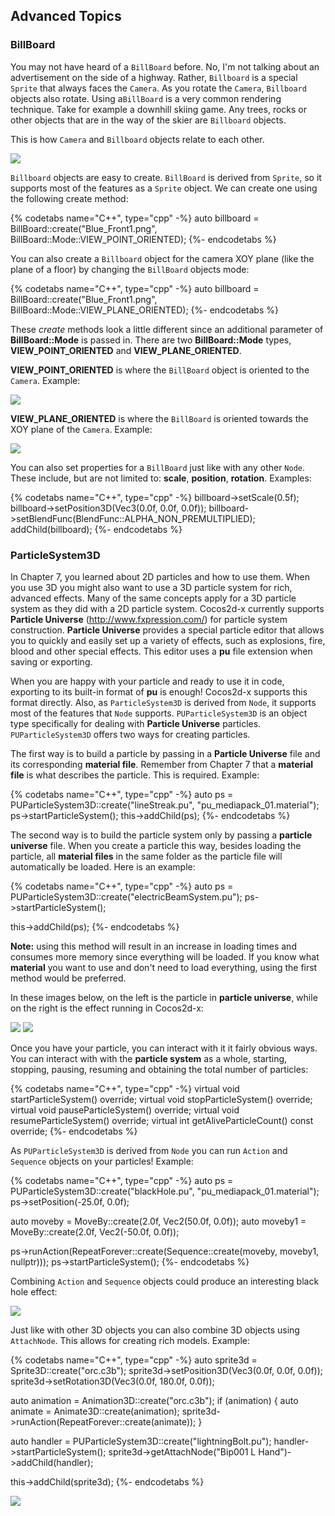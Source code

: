 ## Advanced Topics

### BillBoard
You may not have heard of a `BillBoard` before. No, I'm not talking about an
advertisement on the side of a highway. Rather, `Billboard` is a special `Sprite`
that always faces the `Camera`. As you rotate the `Camera`, `Billboard` objects
also rotate. Using a`BillBoard` is a very common rendering technique. Take for
example a downhill skiing game. Any trees, rocks or other objects that are in
the way of the skier are `Billboard` objects.

This is how `Camera` and `Billboard` objects relate to each other.

![](3d-img/BillBoard.png)

`Billboard` objects are easy to create. `BillBoard` is derived from `Sprite`, so
it supports most of the features as a `Sprite` object. We can create one using the
following create method:

{% codetabs name="C++", type="cpp" -%}
auto billboard = BillBoard::create("Blue_Front1.png", BillBoard::Mode::VIEW_POINT_ORIENTED);
{%- endcodetabs %}

You can also create a `Billboard` object for the camera XOY plane (like the plane
  of a floor) by changing the `BillBoard` objects mode:

{% codetabs name="C++", type="cpp" -%}
auto billboard = BillBoard::create("Blue_Front1.png", BillBoard::Mode::VIEW_PLANE_ORIENTED);
{%- endcodetabs %}

These _create_ methods look a little different since an additional parameter of
__BillBoard::Mode__ is passed in. There are two __BillBoard::Mode__ types,
__VIEW_POINT_ORIENTED__ and __VIEW_PLANE_ORIENTED__.

__VIEW_POINT_ORIENTED__ is where the `BillBoard` object is oriented to the
`Camera`. Example:

![](3d-img/9_8_1.png)

 __VIEW_PLANE_ORIENTED__ is where the `BillBoard` is oriented towards the XOY plane
 of the `Camera`. Example:

![](3d-img/9_8_2.png)

You can also set properties for a `BillBoard` just like with any other `Node`.
These include, but are not limited to: __scale__, __position__, __rotation__.
Examples:

{% codetabs name="C++", type="cpp" -%}
billboard->setScale(0.5f);
billboard->setPosition3D(Vec3(0.0f, 0.0f, 0.0f));
billboard->setBlendFunc(BlendFunc::ALPHA_NON_PREMULTIPLIED);
addChild(billboard);
{%- endcodetabs %}

### ParticleSystem3D
In Chapter 7, you learned about 2D particles and how to use them. When you use 3D
you might also want to use a 3D particle system for rich, advanced effects. Many
of the same concepts apply for a 3D particle system as they did with a 2D particle
system. Cocos2d-x currently supports __Particle Universe__ (http://www.fxpression.com/)
for particle system construction. __Particle Universe__ provides a special particle
editor that allows you to quickly and easily set up a variety of effects, such as
explosions, fire, blood and other special effects. This editor uses a __pu__ file
extension when saving or exporting.

When you are happy with your particle and ready to use it in code, exporting to
its built-in format of __pu__ is enough! Cocos2d-x supports this format directly.
Also, as `ParticleSystem3D` is derived from `Node`, it supports most of the
features that `Node` supports. `PUParticleSystem3D` is an object type specifically
for dealing with __Particle Universe__ particles. `PUParticleSystem3D` offers two
ways for creating particles.

The first way is to build a particle by passing in a __Particle Universe__ file
and its corresponding __material file__. Remember from Chapter 7 that a
__material file__ is what describes the particle. This is required. Example:

{% codetabs name="C++", type="cpp" -%}
auto ps = PUParticleSystem3D::create("lineStreak.pu", "pu_mediapack_01.material");
ps->startParticleSystem();
this->addChild(ps);
{%- endcodetabs %}

The second way is to build the particle system only by passing a __particle universe__
file. When you create a particle this way, besides loading the particle, all
__material files__ in the same folder as the particle file will automatically be
loaded. Here is an example:

{% codetabs name="C++", type="cpp" -%}
auto ps = PUParticleSystem3D::create("electricBeamSystem.pu");
ps->startParticleSystem();

this->addChild(ps);
{%- endcodetabs %}

  __Note:__ using this method will result in an increase in loading times and
consumes more memory since everything will be loaded. If you know what __material__
you want to use and don't need to load everything, using the first method would
be preferred.

In these images below, on the left is the particle in __particle universe__, while
on the right is the effect running in Cocos2d-x:

![](3d-img/particle1.png) ![](3d-img/particle2.png)

Once you have your particle, you can interact with it it fairly obvious ways. You
can interact with with the __particle system__ as a whole, starting, stopping,
pausing, resuming and obtaining the total number of particles:

{% codetabs name="C++", type="cpp" -%}
virtual void startParticleSystem() override;
virtual void stopParticleSystem() override;
virtual void pauseParticleSystem() override;
virtual void resumeParticleSystem() override;
virtual int getAliveParticleCount() const override;
{%- endcodetabs %}

As `PUParticleSystem3D` is derived from `Node` you can run `Action` and `Sequence`
objects on your particles! Example:

{% codetabs name="C++", type="cpp" -%}
auto ps = PUParticleSystem3D::create("blackHole.pu", "pu_mediapack_01.material");
ps->setPosition(-25.0f, 0.0f);

auto moveby = MoveBy::create(2.0f, Vec2(50.0f, 0.0f));
auto moveby1 = MoveBy::create(2.0f, Vec2(-50.0f, 0.0f));

ps->runAction(RepeatForever::create(Sequence::create(moveby, moveby1, nullptr)));
ps->startParticleSystem();
{%- endcodetabs %}

Combining `Action` and `Sequence` objects could produce an interesting black hole
effect:

![](3d-img/particle3.png)

Just like with other 3D objects you can also combine 3D objects using `AttachNode`.
This allows for creating rich models. Example:

{% codetabs name="C++", type="cpp" -%}
auto sprite3d = Sprite3D::create("orc.c3b");
sprite3d->setPosition3D(Vec3(0.0f, 0.0f, 0.0f));
sprite3d->setRotation3D(Vec3(0.0f, 180.0f, 0.0f));

auto animation = Animation3D::create("orc.c3b");
if (animation)
{
    auto animate = Animate3D::create(animation);
    sprite3d->runAction(RepeatForever::create(animate));
}

auto handler = PUParticleSystem3D::create("lightningBolt.pu");
handler->startParticleSystem();
sprite3d->getAttachNode("Bip001 L Hand")->addChild(handler);

this->addChild(sprite3d);
{%- endcodetabs %}

![](3d-img/particle4.png)
